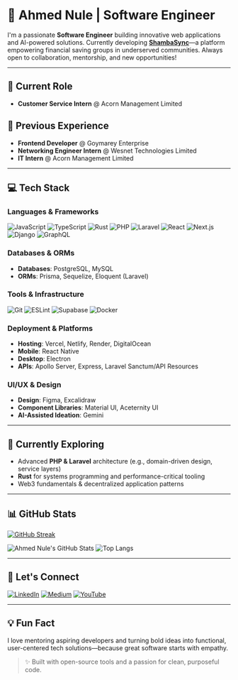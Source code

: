 # 👋 Ahmed Nule | Software Engineer

I'm a passionate **Software Engineer** building innovative web applications and AI-powered solutions. Currently developing **[ShambaSync](https://github.com/ahmednule/shambasync)**—a platform empowering financial saving groups in underserved communities. Always open to collaboration, mentorship, and new opportunities!

---

## 🚀 Current Role
- **Customer Service Intern** @ Acorn Management Limited

## 💼 Previous Experience
- **Frontend Developer** @ Goymarey Enterprise  
- **Networking Engineer Intern** @ Wesnet Technologies Limited  
- **IT Intern** @ Acorn Management Limited

---

## 💻 Tech Stack

### Languages & Frameworks
![JavaScript](https://skillicons.dev/icons?i=javascript)
![TypeScript](https://skillicons.dev/icons?i=typescript)
![Rust](https://skillicons.dev/icons?i=rust)
![PHP](https://skillicons.dev/icons?i=php)
![Laravel](https://skillicons.dev/icons?i=laravel)
![React](https://skillicons.dev/icons?i=react)
![Next.js](https://skillicons.dev/icons?i=nextjs)
![Django](https://skillicons.dev/icons?i=django)
![GraphQL](https://skillicons.dev/icons?i=graphql)

### Databases & ORMs
- **Databases**: PostgreSQL, MySQL  
- **ORMs**: Prisma, Sequelize, Eloquent (Laravel)

### Tools & Infrastructure
![Git](https://skillicons.dev/icons?i=git)
![ESLint](https://skillicons.dev/icons?i=eslint)
![Supabase](https://skillicons.dev/icons?i=supabase)
![Docker](https://skillicons.dev/icons?i=docker)

### Deployment & Platforms
- **Hosting**: Vercel, Netlify, Render, DigitalOcean  
- **Mobile**: React Native  
- **Desktop**: Electron  
- **APIs**: Apollo Server, Express, Laravel Sanctum/API Resources

### UI/UX & Design
- **Design**: Figma, Excalidraw  
- **Component Libraries**: Material UI, Aceternity UI  
- **AI-Assisted Ideation**: Gemini

---

## 🌱 Currently Exploring
- Advanced **PHP & Laravel** architecture (e.g., domain-driven design, service layers)  
- **Rust** for systems programming and performance-critical tooling  
- Web3 fundamentals & decentralized application patterns

---

## 📊 GitHub Stats

[![GitHub Streak](https://streak-stats.demolab.com?user=ahmednule)](https://git.io/streak-stats)

![Ahmed Nule's GitHub Stats](https://github-readme-stats.vercel.app/api?username=ahmednule&theme=radical&hide_border=false&include_all_commits=true&count_private=true)
![Top Langs](https://github-readme-stats.vercel.app/api/top-langs/?username=ahmednule&theme=radical&hide_border=false&layout=compact)

---

## 🤝 Let's Connect
[![LinkedIn](https://img.shields.io/badge/LinkedIn-0077B5?logo=linkedin&logoColor=white)](https://linkedin.com/in/ahmednule)
[![Medium](https://img.shields.io/badge/Medium-12100E?logo=medium&logoColor=white)](https://medium.com/@ahmednule)
[![YouTube](https://img.shields.io/badge/YouTube-FF0000?logo=youtube&logoColor=white)](https://youtube.com/@SEInProgressHub)

---

## 💡 Fun Fact
I love mentoring aspiring developers and turning bold ideas into functional, user-centered tech solutions—because great software starts with empathy.

> ✨ Built with open-source tools and a passion for clean, purposeful code.
